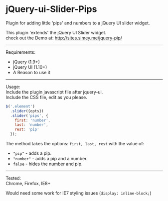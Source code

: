 jQuery-ui-Slider-Pips
=====================
  
Plugin for adding little 'pips' and numbers to a jQuery UI slider widget.      
  
This plugin 'extends' the jQuery UI Slider widget.    
check out the Demo at: http://sites.simey.me/jquery-pip/   
  
  
------------------------------------  
  
  
  Requirements:
  - jQuery (1.9+)
  - jQuery UI (1.10+)
  - A Reason to use it
  
  
------------------------------------  
  
  
Usage:   
Include the plugin javascript file after jquery-ui.   
Include the CSS file, edit as you please.  
  
  
```javascript  
$('.element')  
  .slider({opts})  
  .slider('pips', {    
    first: 'number',
    last: 'number',  
    rest: 'pip'  
  });  
```
  
The method takes the options: `first, last, rest` with the value of:  
- `"pip"` - adds a pip.  
- `"number"` - adds a pip and a number.  
- `false` - hides the number and pip.  

  
  
------------------------------------

Tested:   
Chrome, Firefox, IE8+  
  
   
Would need some work for IE7 styling issues (`display: inline-block;`)





